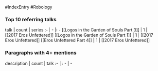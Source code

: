 #IndexEntry #Robology

### Top 10 referring talks
talk | count | series
:- | - |: -
[[Logos in the Garden of Souls Part 3]] | 1 | [[2017 Eros Unfettered]]
[[Logos in the Garden of Souls Part 1]] | 1 | [[2017 Eros Unfettered]]
[[Eros Unfettered Part 4]] | 1 | [[2017 Eros Unfettered]]

### Paragraphs with 4+ mentions
description | count | talk
:- | : - | -

